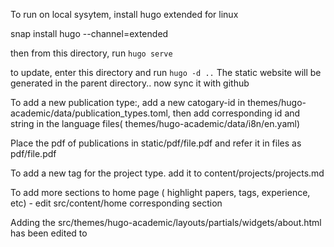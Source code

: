 
To run on local sysytem, install hugo extended for linux

snap install hugo --channel=extended

then from this directory, run 
`hugo serve`

to update, enter this directory and run  `hugo -d ..`
The static website will be generated in the parent directory.. now sync it with github

To add a new publication type:, add a new catogary-id in themes/hugo-academic/data/publication_types.toml, then add corresponding id and string in the language files( themes/hugo-academic/data/i8n/en.yaml)

Place the pdf of publications in static/pdf/file.pdf and refer it in files as pdf/file.pdf

To add a new tag for the project type. add it to content/projects/projects.md

To add more sections to home page ( highlight papers, tags, experience, etc) -  edit  src/content/home corresponding section

Adding the src/themes/hugo-academic/layouts/partials/widgets/about.html has been edited to 

